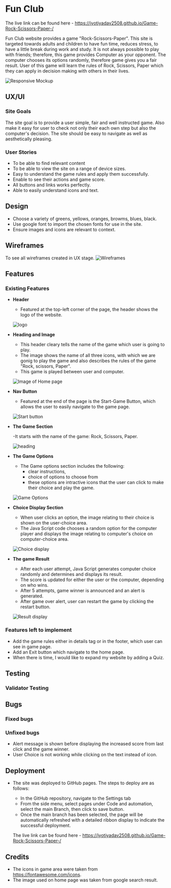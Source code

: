 # Fun Club
The live link can be found here - https://jyotiyadav2508.github.io/Game-Rock-Scissors-Paper-/

Fun Club website provides a game "Rock-Scissors-Paper". This site is targeted towards adults and children to have fun time, reduces stress, to have a little break during work and study. It is not always possible to play with friends; therefore, this game provides Computer as your opponent. The computer chooses its options randomly, therefore game gives you a fair result. User of this game will learn the rules of Rock, Scissors, Paper which they can apply in decision making with others in their lives.


![Responsive Mockup](...............)

## UX/UI 

### Site Goals

The site goal is to provide a user simple, fair and well instructed game. Also make it easy for user to check not only their each own step but also the computer's decision. The site should be easy to navigate as well as aesthetically pleasing.

### User Stories

- To be able to find relevant content
- To be able to view the site on a range of device sizes.
- Easy to understand the game rules and apply them successfully.
- Enable to see their actions and game score.
- All buttons and links works perfectly.
- Able to easily understand icons and text. 
  
## Design

- Choose a variety of greens, yellows, oranges, browms, blues, black.
- Use google font to import the chosen fonts for use in the site.
- Ensure images and icons are relevant to context.

## Wireframes

 To see all wireframes created in UX stage. ![Wireframes]() 

## Features

### Existing Features

- __Header__

  - Featured at the top-left corner of the page, the header shows the logo of the website.

  ![logo]()

- __Heading and Image__

  - This header cleary tells the name of the game which user is going to play.
  - The image shows the name of all three icons, with which we are gonig to play the game and also describes the rules of the game "Rock, scissors, Paper".
  - This game is played between user and computer.

   ![Image of Home page ]()

- __Nav Button__ 

  - Featured at the end of the page is the Start-Game Button, which allows the user to easily navigate to the game page.  

   ![Start button]()

- __The Game Section__  

  -It starts with the name of the game: Rock, Scissors, Paper.

   ![heading]()

- __The Game Options__  

  - The Game options section includes the following:
    - clear instructions,
    - choice of options to choose from
    - these options are intractive icons that the user can click to make their choice and play the game.

   ![ Game Options]()

 - __Choice Display Section__ 

   - When user clicks an option, the image relating to their choice is shown on the user-choice area.
   - The Java Script code chooses a random option for the computer player and displays the image relating to computer's choice on computer-choice  area.

    ![Choice display]() 

 - __The game Result__ 

   - After each user attempt, Java Script generates computer choice randomly and determines and displays its result. 
   - The score is updated for either the user or the computer, depending on who wins.
   - After 5 attempts, game winner is announced and an alert is generated.
   - After game over alert, user can restart the game by clicking the restart button.

   ![Result display]() 


### Features left to implement

  - Add the game rules either in details tag or in the footer, which user can see in game page.
  - Add an Exit button which navigate to the home page.
  - When there is time, I would like to expand my website by adding a Quiz.

## Testing  

### Validator Testing 


## Bugs

### Fixed bugs

### Unfixed bugs

  - Alert message is shown before displaying the increased score from last click and the game winner.
  - User Choice is not working while clicking on the text instead of icon.

## Deployment

- The site was deployed to GitHub pages. The steps to deploy are as follows: 
  - In the GitHub repository, navigate to the Settings tab 
  - From the side menu, select pages under Code and automation, select the main Branch, then click to save button.
  - Once the main branch has been selected, the page will be automatically refreshed with a detailed ribbon display to indicate the successful deployment. 

  The live link can be found here - https://jyotiyadav2508.github.io/Game-Rock-Scissors-Paper-/

## Credits 

  - The icons in game area were taken from https://fontawesome.com/icons.
  - The image used on home page was taken from google search result.
